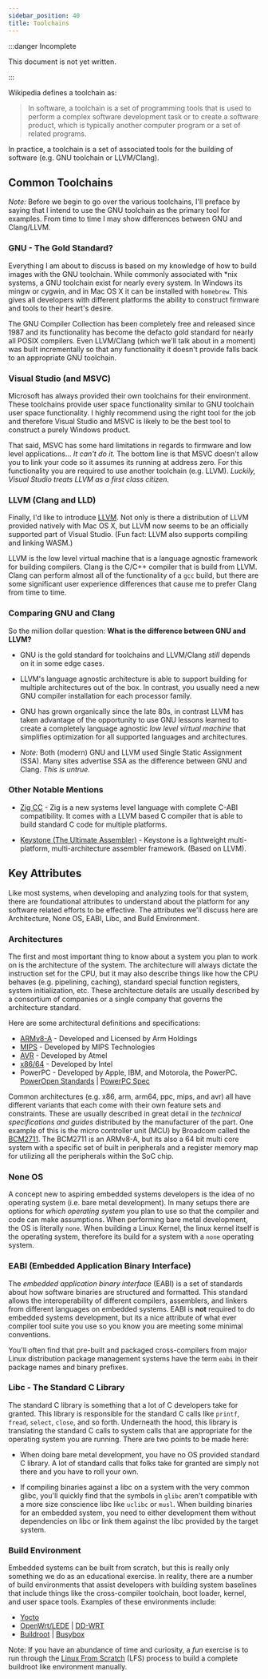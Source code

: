 ```yaml
---
sidebar_position: 40
title: Toolchains
---
```


:::danger Incomplete

This document is not yet written.

:::

Wikipedia defines a toolchain as:

> In software, a toolchain is a set of programming tools that is used to perform a complex software development task or to create a software product, which is typically another computer program or a set of related programs.

In practice, a toolchain is a set of associated tools for the building of software (e.g. GNU toolchain or LLVM/Clang).

## Common Toolchains

*Note:* Before we begin to go over the various toolchains, I'll preface by saying that I intend to use the GNU toolchain as the primary tool for examples. From time to time I may show differences between GNU and Clang/LLVM.

### GNU - The Gold Standard?

Everything I am about to discuss is based on my knowledge of how to build images with the GNU toolchain. While commonly associated with *nix systems, a GNU toolchain exist for nearly every system. In Windows its mingw or cygwin, and in Mac OS X it can be installed with `homebrew`. This gives all developers with different platforms the ability to construct firmware and tools to their heart's desire.

The GNU Compiler Collection has been completely free and released since 1987 and its functionality has become the defacto gold standard for nearly all POSIX compilers. Even LLVM/Clang (which we'll talk about in a moment) was built incrementally so that any functionality it doesn't provide falls back to an appropriate GNU toolchain.

### Visual Studio (and MSVC)

Microsoft has always provided their own toolchains for their environment. These toolchains provide user space functionality similar to GNU toolchain user space functionality. I highly recommend using the right tool for the job and therefore Visual Studio and MSVC is likely to be the best tool to construct a purely Windows product.

That said, MSVC has some hard limitations in regards to firmware and low level applications... *It can't do it.* The bottom line is that MSVC doesn't allow you to link your code so it assumes its running at address zero. For this functionality you are required to use another toolchain (e.g. LLVM). *Luckily, Visual Studio treats LLVM as a first class citizen.*

### LLVM (Clang and LLD)

Finally, I'd like to introduce [LLVM](https://llvm.org/). Not only is there a distribution of LLVM provided natively with Mac OS X, but LLVM now seems to be an officially supported part of Visual Studio. (Fun fact: LLVM also supports compiling and linking WASM.)

LLVM is the low level virtual machine that is a language agnostic framework for building compilers. Clang is the C/C++ compiler that is build from LLVM. Clang can perform almost all of the functionality of a `gcc` build, but there are some significant user experience differences that cause me to prefer Clang from time to time.

### Comparing GNU and Clang

So the million dollar question: **What is the difference between GNU and LLVM?**

* GNU is the gold standard for toolchains and LLVM/Clang *still* depends on it in some edge cases.

* LLVM's language agnostic architecture is able to support building for multiple architectures out of the box. In contrast, you usually need a new GNU compiler installation for each processor family.

* GNU has grown organically since the late 80s, in contrast LLVM has taken advantage of the opportunity to use GNU lessons learned to create a completely language agnostic *low level virtual machine* that simplifies optimization for all supported languages and architectures.

* *Note:* Both (modern) GNU and LLVM used Single Static Assignment (SSA). Many sites advertise SSA as the difference between GNU and Clang. *This is untrue.*

### Other Notable Mentions

* [Zig CC](https://andrewkelley.me/post/zig-cc-powerful-drop-in-replacement-gcc-clang.html) - Zig is a new systems level language with complete C-ABI compatibility. It comes with a LLVM based C compiler that is able to build standard C code for multiple platforms.

* [Keystone (The Ultimate Assembler)](https://www.keystone-engine.org/) - Keystone is a lightweight multi-platform, multi-architecture assembler framework. (Based on LLVM).

## Key Attributes

Like most systems, when developing and analyzing tools for that system, there are foundational attributes to understand about the platform for any software related efforts to be effective. The attributes we'll discuss here are Architecture, None OS, EABI, Libc, and Build Environment.

### Architectures

The first and most important thing to know about a system you plan to work on is the architecture of the system. The architecture will always dictate the instruction set for the CPU, but it may also describe things like how the CPU behaves (e.g. pipelining, caching), standard special function registers, system initialization, etc. These architecture details are usually described by a consortium of companies or a single company that governs the architecture standard.

Here are some architectural definitions and specifications:

* [ARMv8-A](https://developer.arm.com/documentation/den0024/a/) - Developed and Licensed by Arm Holdings
* [MIPS](https://www.mips.com/products/) - Developed by MIPS Technologies
* [AVR](https://www.microchip.com/design-centers/8-bit/avr-mcus) - Developed by Atmel
* [x86/64](https://software.intel.com/content/www/us/en/develop/articles/intel-sdm.tml#combined) - Developed by Intel
* PowerPC - Developed by Apple, IBM, and Motorola, the PowerPC. [PowerOpen Standards](https://www.sourceware.org/pub/binutils/ppc-docs/ppc-poweropen/) | [PowerPC Spec](http://ps-2.kev009.com/solinno.co.uk/7043-140/files/docs/PReP/srp1_101.pdf)

Common architectures (e.g. x86, arm, arm64, ppc, mips, and avr) all have different variants that each come with their own feature sets and constraints. These are usually described in great detail in the _technical specifications and guides_ distributed by the manufacturer of the part. One example of this is the micro controller unit (MCU) by Broadcom called the [BCM2711](https://datasheets.raspberrypi.org/bcm2711/bcm2711-peripherals.pdf). The BCM2711 is an ARMv8-A, but its also a 64 bit multi core system with a specific set of built in peripherals and a register memory map for utilizing all the peripherals within the SoC chip.

### None OS

A concept new to aspiring embedded systems developers is the idea of no operating system (i.e. bare metal development). In many setups there are options for _which operating system_ you plan to use so that the compiler and code can make assumptions. When performing bare metal development, the OS is literally `none`. When building a Linux Kernel, the linux kernel itself is the operating system, therefore its build for a system with a `none` operating system.

### EABI (Embedded Application Binary Interface)

The *embedded application binary interface* (EABI) is a set of standards about how software binaries are structured and formatted. This standard allows the interoperability of different compilers, assemblers, and linkers from different languages on embedded systems. EABI is **not** required to do embedded systems development, but its a nice attribute of what ever compiler tool suite you use so you know you are meeting some minimal conventions.

You'll often find that pre-built and packaged cross-compilers from major Linux distribution package management systems have the term `eabi` in their package names and binary prefixes.

### Libc - The Standard C Library

The standard C library is something that a lot of C developers take for granted. This library is responsible for the standard C calls like `printf`, `fread`, `select`, `close`, and so forth. Underneath the hood, this library is translating the standard C calls to system calls that are appropriate for the operating system you are running. There are two points to be made here:

- When doing bare metal development, you have no OS provided standard C library. A lot of standard calls that folks take for granted are simply not there and you have to roll your own.

- If compiling binaries against a libc on a system with the very common glibc, you'll quickly find that the symbols in `glibc` aren't compatible with a more size conscience libc like `uclibc` or `musl`. When building binaries for an embedded system, you need to either development them without dependencies on libc or link them against the libc provided by the target system.

### Build Environment

Embedded systems can be built from scratch, but this is really only something we do as an educational exercise. In reality, there are a number of build environments that assist developers with building system baselines that include things like the cross-compiler toolchain, boot loader, kernel, and user space tools. Examples of these environments include:

- [Yocto](https://www.yoctoproject.org/)
- [OpenWrt/LEDE](https://openwrt.org/) | [DD-WRT](https://dd-wrt.com/)
- [Buildroot](https://buildroot.org/) | [Busybox](https://busybox.net/)

Note: If you have an abundance of time and curiosity, a *fun* exercise is to run through the [Linux From Scratch](http://www.linuxfromscratch.org/) (LFS) process to build a complete buildroot like environment manually.